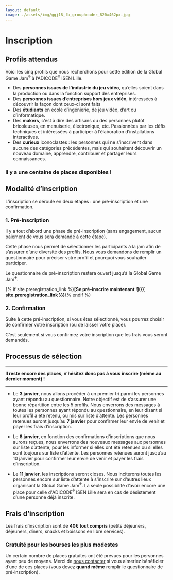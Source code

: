 ```yaml
---
layout: default
image: ./assets/img/ggj18_fb_groupheader_820x462px.jpg
---
```


# Inscription

## Profils attendus

Voici les cinq profils que nous recherchons pour cette édition de la Global Game Jam<sup>&reg;</sup> à l’ADICODE<sup>&reg;</sup> ISEN Lille.

- Des **personnes issues de l’industrie du jeu vidéo**, qu’elles soient dans la production ou dans la fonction
  support des entreprises.
- Des **personnes issues d’entreprises hors jeux vidéo**, intéressées à découvrir la façon dont ceux-ci sont faits
- Des **étudiants** en école d’ingénierie, de jeu vidéo, d’art ou d’informatique. 
- Des **makers**, c’est à dire des artisans ou des personnes plutôt bricoleuses, en menuiserie, électronique, etc.
  Passionnées par les défis techniques et intéressées à participer à l’élaboration d’installations interactives. 
- Des **curieux** iconoclastes : les personnes qui ne s’inscrivent dans aucune des catégories
  précédentes, mais qui souhaitent découvrir un nouveau domaine, apprendre, contribuer et partager leurs 
  connaissances.

### Il y a une centaine de places disponibles !

## Modalité d’inscription

L’inscription se déroule en deux étapes : une pré-inscription et une confirmation.

### 1. Pré-inscription

Il y a tout d’abord une phase de pré-inscription (sans engagement, aucun paiement de vous
sera demandé à cette étape). 

Cette phase nous permet de sélectionner les participants à la jam afin de s’assurer d’une
diversité des profils. Nous vous demandons de remplir un questionnaire pour préciser votre
profil et pourquoi vous souhaiter participer. 

Le questionnaire de pré-inscription restera ouvert jusqu’à la Global Game Jam<sup>&reg;</sup>.

{% if site.preregistration_link %}**[Se pré-inscrire maintenant !]({{ site.preregistration_link }})**{% endif %}

### 2. Confirmation

Suite à cette pré-inscription, si vous êtes sélectionné, vous pourrez choisir de confirmer votre
inscription (ou de laisser votre place).
 
C’est seulement si vous confirmez votre inscription que les frais vous seront demandés.

## Processus de sélection

-----

**Il reste encore des places, n’hésitez donc pas à vous inscrire (même au dernier moment) !**

-----


- Le **3 janvier**, nous allons procéder à un premier tri parmi les personnes
  ayant répondu au questionnaire.
  Notre objectif est de s’assurer une bonne répartition entre les 5 profils.
  Nous enverrons des messages à toutes les personnes ayant répondu au questionnaire, en leur disant si 
  leur profil a été retenu, ou mis sur liste d’attente. 
  Les personnes retenues auront jusqu’au **7&nbsp;janvier** pour confirmer leur envie de venir et payer les 
  frais d’inscription.

- Le **8 janvier**, en fonction des confirmations d’inscriptions que nous aurons reçues, nous enverrons
  des nouveaux messages aux personnes sur liste d’attente, pour les informer si elles ont été retenues
  ou si elles sont toujours sur liste d’attente. Les personnes retenues auront jusqu’au 10 janvier pour
  confirmer leur envie de venir et payer les frais d’inscription.

- Le **11 janvier**, les inscriptions seront closes. Nous inciterons toutes les personnes encore sur 
  liste d’attente à s’inscrire sur d’autres lieux organisant la Global Game Jam<sup>&reg;</sup>. La seule possibilité
  d’avoir encore une place pour celle d'ADICODE<sup>&reg;</sup> ISEN Lille sera en cas de désistement d’une personne
  déjà inscrite.


## Frais d’inscription

Les frais d’inscription sont de **40€ tout compris** (petits déjeuners, déjeuners, dîners, 
snacks et boissons en libre services). 

### Gratuité pour les bourses les plus modestes

Un certain nombre de places gratuites ont été prévues pour les personnes ayant peu de moyens.
Merci de [nous contacter](mailto:contact@ggjail.org) si vous aimeriez bénéficier d’une
de ces places (vous devez **quand même** remplir le questionnaire de pré-inscription).

